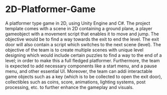 # 2D-Platformer-Game

A platformer type game in 2D, using Unity Engine and C#. The project template comes with a scene in 2D containing a ground plane, a player gameobject with a movement script that enables it to move and jump. The objective would be to find a way towards the exit to end the level. The exit door will also contain a script which switches to the next scene (level). The objective of the team is to create multiple scenes with unique level designing which would include certain puzzles to find a way to the end of a level; in order to make this a full fledged platformer. Furthermore, the team is expected to add necessary components like a start menu, and a pause menu, and other essential UI. Moreover, the team can addi interactable game objects such as a key (which is to be collected to open the exit door), collectibles such as coins, score, animations, lighting systems, post processing, etc. to further enhance the gameplay and visuals.
